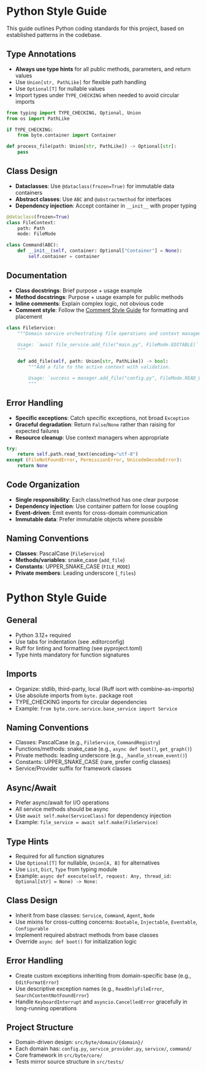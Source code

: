 # Python Style Guide

This guide outlines Python coding standards for this project, based on established patterns in the codebase.

## Type Annotations

- **Always use type hints** for all public methods, parameters, and return values
- Use `Union[str, PathLike]` for flexible path handling
- Use `Optional[T]` for nullable values
- Import types under `TYPE_CHECKING` when needed to avoid circular imports

```python
from typing import TYPE_CHECKING, Optional, Union
from os import PathLike

if TYPE_CHECKING:
    from byte.container import Container

def process_file(path: Union[str, PathLike]) -> Optional[str]:
    pass
```

## Class Design

- **Dataclasses**: Use `@dataclass(frozen=True)` for immutable data containers
- **Abstract classes**: Use `ABC` and `@abstractmethod` for interfaces
- **Dependency injection**: Accept container in `__init__` with proper typing

```python
@dataclass(frozen=True)
class FileContext:
    path: Path
    mode: FileMode

class Command(ABC):
    def __init__(self, container: Optional["Container"] = None):
        self.container = container
```

## Documentation

- **Class docstrings**: Brief purpose + usage example
- **Method docstrings**: Purpose + usage example for public methods
- **Inline comments**: Explain complex logic, not obvious code
- **Comment style**: Follow the [Comment Style Guide](COMMENT_STYLEGUIDE.md) for formatting and placement

```python
class FileService:
    """Domain service orchestrating file operations and context management.

    Usage: `await file_service.add_file("main.py", FileMode.EDITABLE)`
    """

    def add_file(self, path: Union[str, PathLike]) -> bool:
        """Add a file to the active context with validation.

        Usage: `success = manager.add_file("config.py", FileMode.READ_ONLY)`
        """
```

## Error Handling

- **Specific exceptions**: Catch specific exceptions, not broad `Exception`
- **Graceful degradation**: Return `False`/`None` rather than raising for expected failures
- **Resource cleanup**: Use context managers when appropriate

```python
try:
    return self.path.read_text(encoding="utf-8")
except (FileNotFoundError, PermissionError, UnicodeDecodeError):
    return None
```

## Code Organization

- **Single responsibility**: Each class/method has one clear purpose
- **Dependency injection**: Use container pattern for loose coupling
- **Event-driven**: Emit events for cross-domain communication
- **Immutable data**: Prefer immutable objects where possible

## Naming Conventions

- **Classes**: PascalCase (`FileService`)
- **Methods/variables**: snake_case (`add_file`)
- **Constants**: UPPER_SNAKE_CASE (`FILE_MODE`)
- **Private members**: Leading underscore (`_files`)
# Python Style Guide

## General
- Python 3.12+ required
- Use tabs for indentation (see .editorconfig)
- Ruff for linting and formatting (see pyproject.toml)
- Type hints mandatory for function signatures

## Imports
- Organize: stdlib, third-party, local (Ruff isort with combine-as-imports)
- Use absolute imports from `byte.` package root
- TYPE_CHECKING imports for circular dependencies
- Example: `from byte.core.service.base_service import Service`

## Naming Conventions
- Classes: PascalCase (e.g., `FileService`, `CommandRegistry`)
- Functions/methods: snake_case (e.g., `async def boot()`, `get_graph()`)
- Private methods: leading underscore (e.g., `_handle_stream_event()`)
- Constants: UPPER_SNAKE_CASE (rare, prefer config classes)
- Service/Provider suffix for framework classes

## Async/Await
- Prefer async/await for I/O operations
- All service methods should be async
- Use `await self.make(ServiceClass)` for dependency injection
- Example: `file_service = await self.make(FileService)`

## Type Hints
- Required for all function signatures
- Use `Optional[T]` for nullable, `Union[A, B]` for alternatives
- Use `List`, `Dict`, `Type` from typing module
- Example: `async def execute(self, request: Any, thread_id: Optional[str] = None) -> None:`

## Class Design
- Inherit from base classes: `Service`, `Command`, `Agent`, `Node`
- Use mixins for cross-cutting concerns: `Bootable`, `Injectable`, `Eventable`, `Configurable`
- Implement required abstract methods from base classes
- Override `async def boot()` for initialization logic

## Error Handling
- Create custom exceptions inheriting from domain-specific base (e.g., `EditFormatError`)
- Use descriptive exception names (e.g., `ReadOnlyFileError`, `SearchContentNotFoundError`)
- Handle `KeyboardInterrupt` and `asyncio.CancelledError` gracefully in long-running operations

## Project Structure
- Domain-driven design: `src/byte/domain/{domain}/`
- Each domain has: `config.py`, `service_provider.py`, `service/`, `command/`
- Core framework in `src/byte/core/`
- Tests mirror source structure in `src/tests/`
